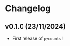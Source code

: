 # Changelog

<!--next-version-placeholder-->

## v0.1.0 (23/11/2024)

- First release of `pycounts`!